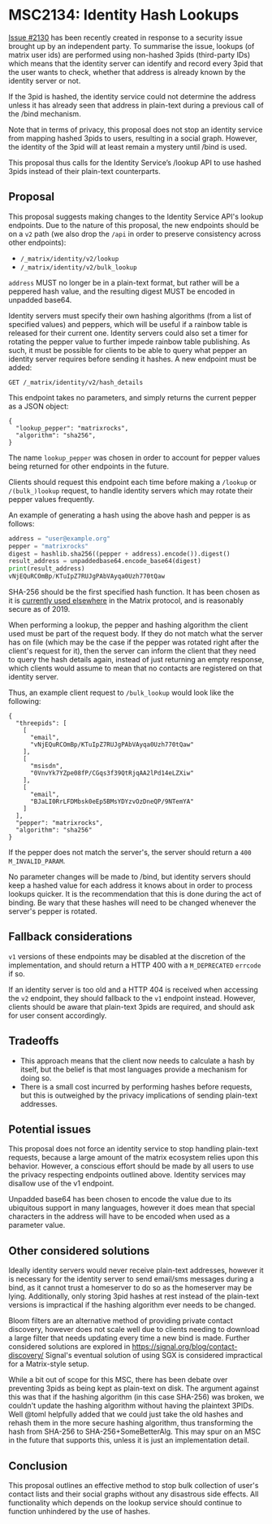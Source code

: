 # MSC2134: Identity Hash Lookups

[Issue #2130](https://github.com/matrix-org/matrix-doc/issues/2130) has been
recently created in response to a security issue brought up by an independent
party. To summarise the issue, lookups (of matrix user ids) are performed using
non-hashed 3pids (third-party IDs) which means that the identity server can
identify and record every 3pid that the user wants to check, whether that
address is already known by the identity server or not.

If the 3pid is hashed, the identity service could not determine the address
unless it has already seen that address in plain-text during a previous call of
the /bind mechanism.

Note that in terms of privacy, this proposal does not stop an identity service
from mapping hashed 3pids to users, resulting in a social graph. However, the
identity of the 3pid will at least remain a mystery until /bind is used.

This proposal thus calls for the Identity Service’s /lookup API to use hashed
3pids instead of their plain-text counterparts.

## Proposal

This proposal suggests making changes to the Identity Service API's lookup
endpoints. Due to the nature of this proposal, the new endpoints should be on a
`v2` path (we also drop the `/api` in order to preserve consistency across
other endpoints):

- `/_matrix/identity/v2/lookup`
- `/_matrix/identity/v2/bulk_lookup`

`address` MUST no longer be in a plain-text format, but rather will be a peppered hash
value, and the resulting digest MUST be encoded in unpadded base64.

Identity servers must specify their own hashing algorithms (from a list of
specified values) and peppers, which will be useful if a rainbow table is
released for their current one. Identity servers could also set a timer for
rotating the pepper value to further impede rainbow table publishing. As such,
it must be possible for clients to be able to query what pepper an identity
server requires before sending it hashes. A new endpoint must be added:

```
GET /_matrix/identity/v2/hash_details
```

This endpoint takes no parameters, and simply returns the current pepper as a JSON object:

```
{
  "lookup_pepper": "matrixrocks",
  "algorithm": "sha256",
}
```

The name `lookup_pepper` was chosen in order to account for pepper values being
returned for other endpoints in the future.

Clients should request this endpoint each time before making a `/lookup` or
`/(bulk_)lookup` request, to handle identity servers which may rotate their
pepper values frequently.

An example of generating a hash using the above hash and pepper is as follows:

```python
address = "user@example.org"
pepper = "matrixrocks"
digest = hashlib.sha256((pepper + address).encode()).digest()
result_address = unpaddedbase64.encode_base64(digest)
print(result_address)
vNjEQuRCOmBp/KTuIpZ7RUJgPAbVAyqa0Uzh770tQaw
```

SHA-256 should be the first specified hash function. It has been chosen as it
is [currently used
elsewhere](https://matrix.org/docs/spec/server_server/r0.1.2#adding-hashes-and-signatures-to-outgoing-events)
in the Matrix protocol, and is reasonably secure as of 2019.

When performing a lookup, the pepper and hashing algorithm the client used must
be part of the request body. If they do not match what the server has on file
(which may be the case if the pepper was rotated right after the client's
request for it), then the server can inform the client that they need to query
the hash details again, instead of just returning an empty response, which
clients would assume to mean that no contacts are registered on that identity
server.

Thus, an example client request to `/bulk_lookup` would look like the
following:

```
{
  "threepids": [
    [
      "email",
      "vNjEQuRCOmBp/KTuIpZ7RUJgPAbVAyqa0Uzh770tQaw"
    ],
    [
      "msisdn",
      "0VnvYk7YZpe08fP/CGqs3f39QtRjqAA2lPd14eLZXiw"
    ],
    [
      "email",
      "BJaLI0RrLFDMbsk0eEp5BMsYDYzvOzDneQP/9NTemYA"
    ]
  ],
  "pepper": "matrixrocks",
  "algorithm": "sha256"
}
```

If the pepper does not match the server's, the server should return a `400
M_INVALID_PARAM`.

No parameter changes will be made to /bind, but identity servers should keep a
hashed value for each address it knows about in order to process lookups
quicker. It is the recommendation that this is done during the act of binding.
Be wary that these hashes will need to be changed whenever the server's pepper
is rotated.

## Fallback considerations

`v1` versions of these endpoints may be disabled at the discretion of the
implementation, and should return a HTTP 400 with a `M_DEPRECATED` `errcode` if
so.

If an identity server is too old and a HTTP 404 is received when accessing the
`v2` endpoint, they should fallback to the `v1` endpoint instead. However,
clients should be aware that plain-text 3pids are required, and should ask for
user consent accordingly.

## Tradeoffs

* This approach means that the client now needs to calculate a hash by itself,
  but the belief is that most languages provide a mechanism for doing so.
* There is a small cost incurred by performing hashes before requests, but this
  is outweighed by the privacy implications of sending plain-text addresses.

## Potential issues

This proposal does not force an identity service to stop handling plain-text
requests, because a large amount of the matrix ecosystem relies upon this
behavior. However, a conscious effort should be made by all users to use the
privacy respecting endpoints outlined above. Identity services may disallow use
of the v1 endpoint.

Unpadded base64 has been chosen to encode the value due to its ubiquitous
support in many languages, however it does mean that special characters in the
address will have to be encoded when used as a parameter value.

## Other considered solutions

Ideally identity servers would never receive plain-text addresses, however it
is necessary for the identity server to send email/sms messages during a
bind, as it cannot trust a homeserver to do so as the homeserver may be lying.
Additionally, only storing 3pid hashes at rest instead of the plain-text
versions is impractical if the hashing algorithm ever needs to be changed.

Bloom filters are an alternative method of providing private contact discovery,
however does not scale well due to clients needing to download a large filter
that needs updating every time a new bind is made. Further considered solutions
are explored in https://signal.org/blog/contact-discovery/ Signal's eventual
solution of using SGX is considered impractical for a Matrix-style setup.

While a bit out of scope for this MSC, there has been debate over preventing
3pids as being kept as plain-text on disk. The argument against this was that
if the hashing algorithm (in this case SHA-256) was broken, we couldn't update
the hashing algorithm without having the plaintext 3PIDs. Well @toml helpfully
added that we could just take the old hashes and rehash them in the more secure
hashing algorithm, thus transforming the hash from SHA-256 to
SHA-256+SomeBetterAlg. This may spur on an MSC in the future that supports
this, unless it is just an implementation detail.

## Conclusion

This proposal outlines an effective method to stop bulk collection of user's
contact lists and their social graphs without any disastrous side effects. All
functionality which depends on the lookup service should continue to function
unhindered by the use of hashes.

